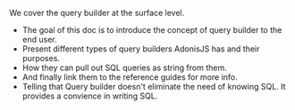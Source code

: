 We cover the query builder at the surface level. 

- The goal of this doc is to introduce the concept of query builder to the end user.
- Present different types of query builders AdonisJS has and their purposes.
- How they can pull out SQL queries as string from them.
- And finally link them to the reference guides for more info.
- Telling that Query builder doesn't eliminate the need of knowing SQL. It provides a convience in writing SQL.
